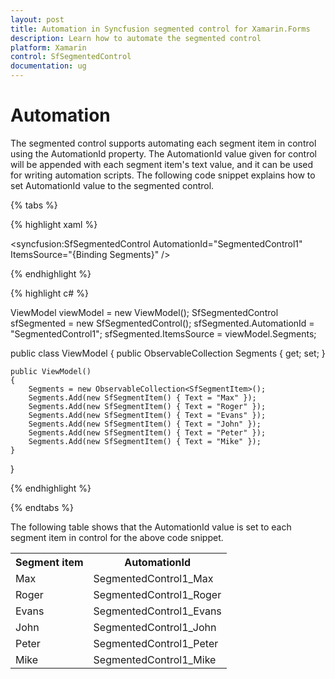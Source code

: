 ```yaml
---
layout: post
title: Automation in Syncfusion segmented control for Xamarin.Forms
description: Learn how to automate the segmented control
platform: Xamarin
control: SfSegmentedControl
documentation: ug
---
```


# Automation

The segmented control supports automating each segment item in control using the  AutomationId property. The AutomationId value given for control will be appended with each segment item's text value, and it can be used for writing automation scripts. The following code snippet explains how to set AutomationId value to the segmented control.

{% tabs %}

{% highlight xaml %}

<syncfusion:SfSegmentedControl AutomationId="SegmentedControl1" ItemsSource="{Binding Segments}" />

{% endhighlight %}

{% highlight c# %}

ViewModel viewModel = new ViewModel();
SfSegmentedControl sfSegmented = new SfSegmentedControl();
sfSegmented.AutomationId = "SegmentedControl1";
sfSegmented.ItemsSource = viewModel.Segments;

public class ViewModel
{
    public ObservableCollection<SfSegmentItem> Segments { get; set; }

    public ViewModel()
    {
        Segments = new ObservableCollection<SfSegmentItem>();
        Segments.Add(new SfSegmentItem() { Text = "Max" });
        Segments.Add(new SfSegmentItem() { Text = "Roger" });
        Segments.Add(new SfSegmentItem() { Text = "Evans" });
        Segments.Add(new SfSegmentItem() { Text = "John" });
        Segments.Add(new SfSegmentItem() { Text = "Peter" });
        Segments.Add(new SfSegmentItem() { Text = "Mike" });
    }    
}

{% endhighlight %}

{% endtabs %}

The following table shows that the AutomationId value is set to each segment item in control for the above code snippet.

<table>
<tr>
<th>Segment item</th>
<th>AutomationId</th>
<tr>

<tr>
<td>Max</td>
<td>SegmentedControl1_Max</td>
<tr>

<tr>
<td>Roger</td>
<td>SegmentedControl1_Roger</td>
<tr>

<tr>
<td>Evans</td>
<td>SegmentedControl1_Evans</td>
<tr>

<tr>
<td>John</td>
<td>SegmentedControl1_John</td>
<tr>

<tr>
<td>Peter</td>
<td>SegmentedControl1_Peter</td>
<tr>

<tr>
<td>Mike</td>
<td>SegmentedControl1_Mike</td>
<tr>

</table>
